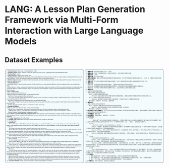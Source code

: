 # LANG: A Lesson Plan Generation Framework via Multi-Form Interaction with Large Language Models


## Dataset Examples


<div style="text-align: center;">
  <img src="imgs/show.png">
</div>
